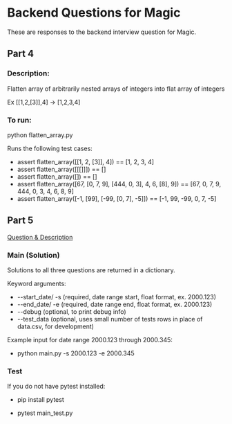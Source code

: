 # Backend Questions for Magic

These are responses to the backend interview question for Magic.

## Part 4

### Description:
Flatten array of arbitrarily nested arrays of integers into flat array of integers

Ex [[1,2,[3]],4] -> [1,2,3,4]

### To run:

python flatten_array.py


Runs the following test cases:

- assert flatten_array([[1, 2, [3]], 4]) == [1, 2, 3, 4]
- assert flatten_array([[[]]]) == []
- assert flatten_array([]) == []
- assert flatten_array([67, [0, 7, 9], [444, 0, 3], 4, 6, [8], 9]) == [67, 0, 7, 9, 444, 0, 3, 4, 6, 8, 9]
- assert flatten_array([-1, [99], [-99, [0, 7], -5]]) == [-1, 99, -99, 0, 7, -5]


## Part 5

[Question & Description](https://github.com/magiclabs/email_screening_question/tree/master/Backend) 

### Main (Solution)

Solutions to all three questions are returned in a dictionary.

Keyword arguments:

  - --start_date/ -s (required, date range start, float format, ex. 2000.123)
  - --end_date/ -e (required, date range end, float format, ex. 2000.123)
  - --debug (optional, to print debug info)
  - --test_data (optional, uses small number of tests rows in place of data.csv, for development)

Example input for date range 2000.123 through 2000.345:

  - python main.py -s 2000.123 -e 2000.345


### Test

If you do not have pytest installed:
  - pip install pytest


  - pytest main_test.py
